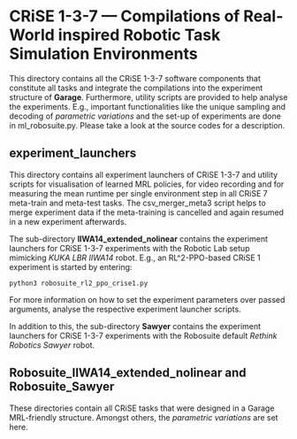 # CRiSE 1-3-7 — Compilations of Real-World inspired Robotic Task Simulation Environments

This directory contains all the CRiSE 1-3-7 software components that constitute all tasks and integrate the compilations into the experiment structure of **Garage**. Furthermore, utility scripts are provided to help analyse the experiments. E.g., important functionalities like the unique sampling and decoding of _parametric variations_ and the set-up of experiments are done in ml_robosuite.py. Please take a look at the source codes for a description.

## experiment_launchers

This directory contains all experiment launchers of CRiSE 1-3-7 and utility scripts for visualisation of learned MRL policies, for video recording and for measuring the mean runtime per single environment step in all CRiSE 7 meta-train and meta-test tasks. The csv_merger_meta3 script helps to merge experiment data if the meta-training is cancelled and again resumed in a new experiment afterwards.

The sub-directory **IIWA14_extended_nolinear** contains the experiment launchers for CRiSE 1-3-7 experiments with the Robotic Lab setup mimicking _KUKA LBR IIWA14_ robot. E.g., an RL^2-PPO-based CRiSE 1 experiment is started by entering:

```shell
python3 robosuite_rl2_ppo_crise1.py
```

For more information on how to set the experiment parameters over passed arguments, analyse the respective experiment launcher scripts.

In addition to this, the sub-directory **Sawyer** contains the experiment launchers for CRiSE 1-3-7 experiments with the Robosuite default _Rethink Robotics Sawyer_ robot.   

## Robosuite_IIWA14_extended_nolinear and Robosuite_Sawyer

These directories contain all CRiSE tasks that were designed in a Garage MRL-friendly structure. Amongst others, the _parametric variations_ are set here.
